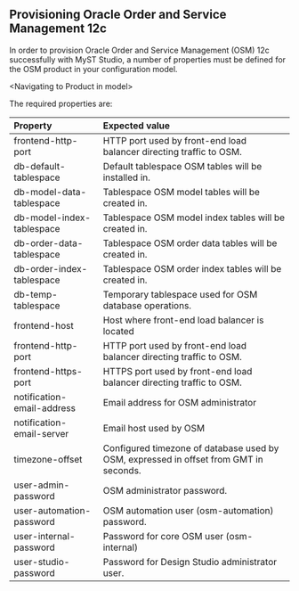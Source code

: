 ## Provisioning Oracle Order and Service Management 12c

In order to provision Oracle Order and Service Management \(OSM\) 12c successfully with MyST Studio, a number of properties must be defined for the OSM product in your configuration model.

&lt;Navigating to Product in model&gt;

The required properties are:

| Property | Expected value |
| :--- | :--- |
| frontend-http-port | HTTP port used by front-end load balancer directing traffic to OSM. |
| db-default-tablespace | Default tablespace OSM tables will be installed in. |
| db-model-data-tablespace | Tablespace OSM model tables will be created in. |
| db-model-index-tablespace | Tablespace OSM model index tables will be created in. |
| db-order-data-tablespace | Tablespace OSM order data tables will be created in. |
| db-order-index-tablespace | Tablespace OSM order index tables will be created in. |
| db-temp-tablespace | Temporary tablespace used for OSM database operations. |
| frontend-host | Host where front-end load balancer is located |
| frontend-http-port | HTTP port used by front-end load balancer directing traffic to OSM. |
| frontend-https-port | HTTPS port used by front-end load balancer directing traffic to OSM. |
| notification-email-address | Email address for OSM administrator |
| notification-email-server | Email host used by OSM |
| timezone-offset | Configured timezone of database used by OSM, expressed in offset from GMT in seconds. |
| user-admin-password | OSM administrator password. |
| user-automation-password | OSM automation user \(osm-automation\) password. |
| user-internal-password | Password for core OSM user \(osm-internal\) |
| user-studio-password | Password for Design Studio administrator user. |



